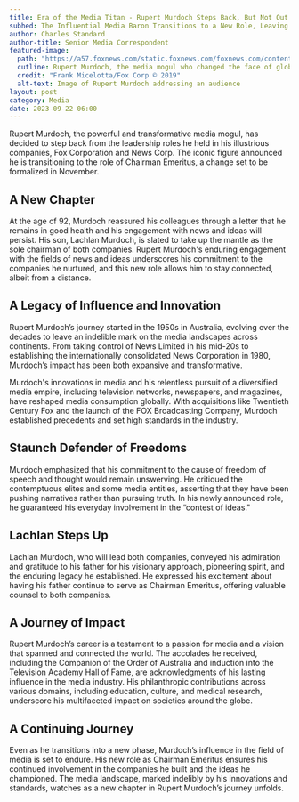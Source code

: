 ```yaml
---
title: Era of the Media Titan - Rupert Murdoch Steps Back, But Not Out
subhed: The Influential Media Baron Transitions to a New Role, Leaving His Son at the Helm of His Media Empire
author: Charles Standard
author-title: Senior Media Correspondent
featured-image: 
  path: "https://a57.foxnews.com/static.foxnews.com/foxnews.com/content/uploads/2023/09/720/405/RupertMurdochInvestorDayFoxCorp2019.jpg?ve=1&tl=1"
  cutline: Rupert Murdoch, the media mogul who changed the face of global news, announces his transition to Chairman Emeritus of Fox Corporation and News Corp.
  credit: "Frank Micelotta/Fox Corp © 2019"
  alt-text: Image of Rupert Murdoch addressing an audience
layout: post
category: Media
date: 2023-09-22 06:00
---
```


Rupert Murdoch, the powerful and transformative media mogul, has decided to step back from the leadership roles he held in his illustrious companies, Fox Corporation and News Corp. The iconic figure announced he is transitioning to the role of Chairman Emeritus, a change set to be formalized in November.

## A New Chapter
At the age of 92, Murdoch reassured his colleagues through a letter that he remains in good health and his engagement with news and ideas will persist. His son, Lachlan Murdoch, is slated to take up the mantle as the sole chairman of both companies. Rupert Murdoch's enduring engagement with the fields of news and ideas underscores his commitment to the companies he nurtured, and this new role allows him to stay connected, albeit from a distance.

## A Legacy of Influence and Innovation
Rupert Murdoch’s journey started in the 1950s in Australia, evolving over the decades to leave an indelible mark on the media landscapes across continents. From taking control of News Limited in his mid-20s to establishing the internationally consolidated News Corporation in 1980, Murdoch’s impact has been both expansive and transformative.

Murdoch's innovations in media and his relentless pursuit of a diversified media empire, including television networks, newspapers, and magazines, have reshaped media consumption globally. With acquisitions like Twentieth Century Fox and the launch of the FOX Broadcasting Company, Murdoch established precedents and set high standards in the industry.

## Staunch Defender of Freedoms
Murdoch emphasized that his commitment to the cause of freedom of speech and thought would remain unswerving. He critiqued the contemptuous elites and some media entities, asserting that they have been pushing narratives rather than pursuing truth. In his newly announced role, he guaranteed his everyday involvement in the “contest of ideas."

## Lachlan Steps Up
Lachlan Murdoch, who will lead both companies, conveyed his admiration and gratitude to his father for his visionary approach, pioneering spirit, and the enduring legacy he established. He expressed his excitement about having his father continue to serve as Chairman Emeritus, offering valuable counsel to both companies.

## A Journey of Impact
Rupert Murdoch’s career is a testament to a passion for media and a vision that spanned and connected the world. The accolades he received, including the Companion of the Order of Australia and induction into the Television Academy Hall of Fame, are acknowledgments of his lasting influence in the media industry. His philanthropic contributions across various domains, including education, culture, and medical research, underscore his multifaceted impact on societies around the globe.

## A Continuing Journey
Even as he transitions into a new phase, Murdoch’s influence in the field of media is set to endure. His new role as Chairman Emeritus ensures his continued involvement in the companies he built and the ideas he championed. The media landscape, marked indelibly by his innovations and standards, watches as a new chapter in Rupert Murdoch’s journey unfolds.
